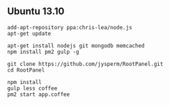 ## Ubuntu 13.10

    add-apt-repository ppa:chris-lea/node.js
    apt-get update
    
    apt-get install nodejs git mongodb memcached
    npm install pm2 gulp -g
    
    git clone https://github.com/jysperm/RootPanel.git
    cd RootPanel
    
    npm install
    gulp less coffee
    pm2 start app.coffee
